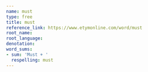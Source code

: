 ```yaml
---
name: must
type: free
title: must
reference_link: https://www.etymonline.com/word/must
root_name: 
root_language: 
denotation: 
word_sums:
- sum: 'Must + '
  respelling: must
---
```

